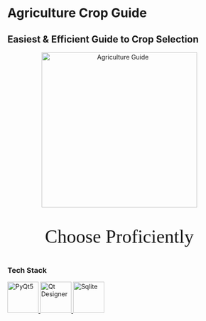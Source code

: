 # Agriculture Crop Guide
## Easiest & Efficient Guide to Crop Selection

<p align="center">
  <a href="https://github.com/Shauryan23/Agriculture-Guide">
    <img src="https://user-images.githubusercontent.com/64647655/143258243-6554190b-5b3f-4a93-9902-49c3c793b948.png" alt="Agriculture Guide" width="350" />
  </a>
</p>

<p align="center" style="font-family:Cambria; font-size:300%;">Choose Proficiently</p>

### Tech Stack
<p>
  <a href="https://pypi.org/project/PyQt5/">
    <img src="https://user-images.githubusercontent.com/64647655/143267715-abb3424d-82dd-4065-909b-17d8c0141cd4.png" alt="PyQt5" width="70"/>
  </a>
  <a href="https://pypi.org/project/pyqt5-tools/">
    <img src="https://user-images.githubusercontent.com/64647655/143266544-f11b6bcd-d886-4826-905e-6e7b134e7f6e.png" alt="Qt Designer" width="70"/>
  </a>
  <a href="https://www.sqlite.org/index.html">
    <img src="https://user-images.githubusercontent.com/64647655/143268216-8bc212ec-1eb7-4ccd-b785-3a143e5c01f1.png" alt="Sqlite" width="70"/>
  </a>
</p>
